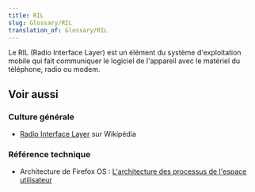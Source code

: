 ```yaml
---
title: RIL
slug: Glossary/RIL
translation_of: Glossary/RIL
---
```


Le RIL (Radio Interface Layer) est un élément du système d'exploitation mobile qui fait communiquer le logiciel de l'appareil avec le matériel du téléphone, radio ou modem.

## Voir aussi

### Culture générale

- [Radio Interface Layer](https://fr.wikipedia.org/wiki/Radio_Interface_Layer) sur Wikipédia

### Référence technique

- Architecture de Firefox OS : [L'architecture des processus de l'espace utilisateur](/fr/docs/Archive/B2G_OS/Platform/Architecture#The_userspace_process_architecture)
